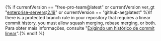 {% if currentVersion == "free-pro-team@latest" or currentVersion ver_gt "enterprise-server@2.19" or currentVersion == "github-ae@latest" %}If there is a protected branch rule in your repository that requires a linear commit history, you must allow squash merging, rebase merging, or both. Para obter mais informações, consulte "[Exigindo um histórico de commit linear](/github/administering-a-repository/requiring-a-linear-commit-history)".{% endif %}
